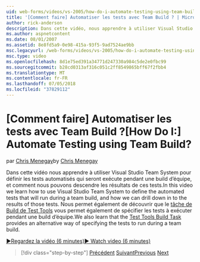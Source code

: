 ```yaml
---
uid: web-forms/videos/vs-2005/how-do-i-automate-testing-using-team-build
title: '[Comment faire] Automatiser les tests avec Team Build ? | Microsoft Docs'
author: rick-anderson
description: Dans cette vidéo, nous apprendre à utiliser Visual Studio Team System pour définir les tests automatisés qui seront exécute pendant une build d’équipe, et comment nous pouvons descendre à...
ms.author: aspnetcontent
ms.date: 08/01/2007
ms.assetid: 8e8fd5a9-0e98-415a-93f5-9ad7524ae9bb
msc.legacyurl: /web-forms/videos/vs-2005/how-do-i-automate-testing-using-team-build
msc.type: video
ms.openlocfilehash: 8d1e75ed391a34771d247330a984c5de2e0fbc99
ms.sourcegitcommit: b28cd0313af316c051c2ff8549865bff67f2fbb4
ms.translationtype: MT
ms.contentlocale: fr-FR
ms.lasthandoff: 07/05/2018
ms.locfileid: "37829112"
---
```

<a name="how-do-i-automate-testing-using-team-build"></a><span data-ttu-id="22d7b-104">[Comment faire] Automatiser les tests avec Team Build ?</span><span class="sxs-lookup"><span data-stu-id="22d7b-104">[How Do I:] Automate Testing using Team Build?</span></span>
====================
<span data-ttu-id="22d7b-105">par [Chris Menegay](https://twitter.com/CMenegay)</span><span class="sxs-lookup"><span data-stu-id="22d7b-105">by [Chris Menegay](https://twitter.com/CMenegay)</span></span>

<span data-ttu-id="22d7b-106">Dans cette vidéo nous apprendre à utiliser Visual Studio Team System pour définir les tests automatisés qui seront exécute pendant une build d’équipe, et comment nous pouvons descendre les résultats de ces tests.</span><span class="sxs-lookup"><span data-stu-id="22d7b-106">In this video we learn how to use Visual Studio Team System to define the automated tests that will run during a team build, and how we can drill down in to the results of those tests.</span></span> <span data-ttu-id="22d7b-107">Nous permet également de découvrir que le [tâche de Build de Test Tools](https://msdn.microsoft.com/vstudio/aa718351.aspx#bttt) vous permet également de spécifier les tests à exécuter pendant une build d’équipe.</span><span class="sxs-lookup"><span data-stu-id="22d7b-107">We also learn that the [Test Tools Build Task](https://msdn.microsoft.com/vstudio/aa718351.aspx#bttt) provides an alternative way of specifying the tests to run during a team build.</span></span>

[<span data-ttu-id="22d7b-108">&#9654;Regardez la vidéo (6 minutes)</span><span class="sxs-lookup"><span data-stu-id="22d7b-108">&#9654; Watch video (6 minutes)</span></span>](https://channel9.msdn.com/Blogs/ASP-NET-Site-Videos/how-do-i-automate-testing-using-team-build)

> [!div class="step-by-step"]
> <span data-ttu-id="22d7b-109">[Précédent](how-do-i-implement-continuous-integration-with-team-foundation.md)
> [Suivant](how-do-i-deploy-a-web-application-during-a-team-build.md)</span><span class="sxs-lookup"><span data-stu-id="22d7b-109">[Previous](how-do-i-implement-continuous-integration-with-team-foundation.md)
[Next](how-do-i-deploy-a-web-application-during-a-team-build.md)</span></span>
